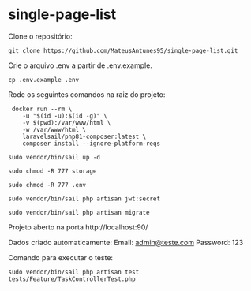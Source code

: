 # single-page-list

Clone o repositório:

```git clone https://github.com/MateusAntunes95/single-page-list.git```

Crie o arquivo .env a partir de .env.example.

``` cp .env.example .env ```

Rode os seguintes comandos na raiz do projeto:
```
 docker run --rm \
    -u "$(id -u):$(id -g)" \
    -v $(pwd):/var/www/html \
    -w /var/www/html \
    laravelsail/php81-composer:latest \
    composer install --ignore-platform-reqs
```

``` 
sudo vendor/bin/sail up -d
```

``` 
sudo chmod -R 777 storage
```

```
sudo chmod -R 777 .env
```

``` 
sudo vendor/bin/sail php artisan jwt:secret
 ```

``` 
sudo vendor/bin/sail php artisan migrate
```

Projeto aberto na porta http://localhost:90/

Dados criado automaticamente:
Email: admin@teste.com
Password: 123

Comando para executar o teste:
```
sudo vendor/bin/sail php artisan test tests/Feature/TaskControllerTest.php 
